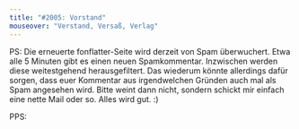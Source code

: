 ```yaml
---
title: "#2005: Vorstand"
mouseover: "Verstand, Versaß, Verlag"
---
```


PS: 
Die erneuerte fonflatter-Seite wird derzeit von Spam überwuchert. Etwa alle 5 Minuten gibt es einen neuen Spamkommentar. Inzwischen werden diese weitestgehend herausgefiltert. Das wiederum könnte allerdings dafür sorgen, dass euer Kommentar aus irgendwelchen Gründen auch mal als Spam angesehen wird. Bitte weint dann nicht, sondern schickt mir einfach eine nette Mail oder so. 
Alles wird gut.
:)

PPS:
